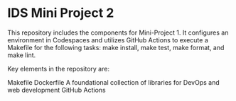 # IDS Mini Project 2
This repository includes the components for Mini-Project 1. It configures an environment in Codespaces and utilizes GitHub Actions to execute a Makefile for the following tasks: make install, make test, make format, and make lint.

Key elements in the repository are:

Makefile
Dockerfile
A foundational collection of libraries for DevOps and web development
GitHub Actions